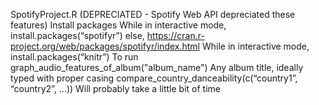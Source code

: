 SpotifyProject.R (DEPRECIATED - Spotify Web API depreciated these features)
Install packages
  While in interactive mode, install.packages(“spotifyr”)
  else, https://cran.r-project.org/web/packages/spotifyr/index.html
  While in interactive mode, install.packages(“knitr”)
To run
  graph_audio_features_of_album("album_name")
  Any album title, ideally typed with proper casing
  compare_country_danceability(c(“country1”, “country2”, …))
  Will probably take a little bit of time

